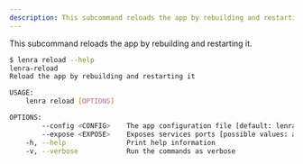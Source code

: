 ```yaml
---
description: This subcommand reloads the app by rebuilding and restarting it.
---
```


This subcommand reloads the app by rebuilding and restarting it.

```bash
$ lenra reload --help
lenra-reload 
Reload the app by rebuilding and restarting it

USAGE:
    lenra reload [OPTIONS]

OPTIONS:
        --config <CONFIG>    The app configuration file [default: lenra.yml]
        --expose <EXPOSE>    Exposes services ports [possible values: app, devtool, postgres, mongo]
    -h, --help               Print help information
    -v, --verbose            Run the commands as verbose
```
